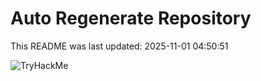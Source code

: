 # Auto Regenerate Repository

This README was last updated: 2025-11-01 04:50:51

 ![TryHackMe](https://tryhackme.com/badge/533634)